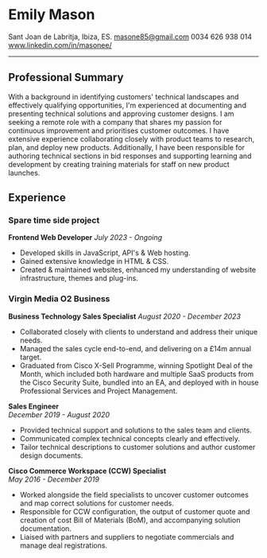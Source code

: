 # Emily Mason
Sant Joan de Labritja, Ibiza, ES.
masone85@gmail.com
0034 626 938 014
www.linkedin.com/in/masonee/

---

## Professional Summary

With a background in identifying customers' technical landscapes and effectively qualifying opportunities, I'm experienced at documenting and presenting technical solutions and approving customer designs. I am seeking a remote role with a company that shares my passion for continuous improvement and prioritises customer outcomes. I have extensive experience collaborating closely with product teams to research, plan, and deploy new products. Additionally, I have been responsible for authoring technical sections in bid responses and supporting learning and development by creating training materials for staff on new product launches.

## Experience

### Spare time side project
**Frontend Web Developer**
*July 2023 - Ongoing*

- Developed skills in JavaScript, API's & Web hosting.
- Gained extensive knowledge in HTML & CSS.
- Created & maintained websites, enhanced my understanding of website infrastructure, themes and plug-ins.

### Virgin Media O2 Business
**Business Technology Sales Specialist**
*August 2020 - December 2023*

- Collaborated closely with clients to understand and address their unique needs.
- Managed the sales cycle end-to-end, and delivering on a £14m annual target.
- Graduated from Cisco X-Sell Programme, winning Spotlight Deal of the Month, which included both
hardware and multiple SaaS products from the Cisco Security Suite, bundled into an EA,
and deployed with in house Professional Services and Project Management.

**Sales Engineer**  
*December 2019 - August 2020*  

- Provided technical support and solutions to the sales team and clients.
- Communicated complex technical concepts clearly and effectively.
- Tailor technical descriptions to customer solutions and author customer design documents.

**Cisco Commerce Workspace (CCW) Specialist**  
*May 2016 - December 2019*  

- Worked alongside the field specialists to uncover customer outcomes and map correct solutions for customer needs.
- Responsible for CCW configuration, the output of customer quote and creation of cost Bill of Materials (BoM), and accompanying solution documentation.
- Liaised with partners and suppliers to negotiate commercials and manage deal registrations. 


